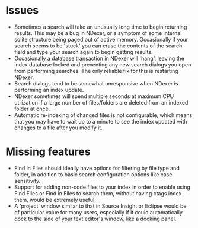 # Issues #
  * Sometimes a search will take an unusually long time to begin returning results. This may be a bug in NDexer, or a symptom of some internal sqlite structure being paged out of active memory. Occasionally if your search seems to be 'stuck' you can erase the contents of the search field and type your search again to begin getting results.
  * Occasionally a database transaction in NDexer will 'hang', leaving the index database locked and preventing any new search dialogs you open from performing searches. The only reliable fix for this is restarting NDexer.
  * Search dialogs tend to be somewhat unresponsive when NDexer is performing an index update.
  * NDexer sometimes will spend multiple seconds at maximum CPU utilization if a large number of files/folders are deleted from an indexed folder at once.
  * Automatic re-indexing of changed files is not configurable, which means that you may have to wait up to a minute to see the index updated with changes to a file after you modify it.
# Missing features #
  * Find in Files should ideally have options for filtering by file type and folder, in addition to basic search configuration options like case sensitivity.
  * Support for adding non-code files to your index in order to enable using Find Files or Find in Files to search them, without having ctags index them, would be extremely useful.
  * A 'project' window similar to that in Source Insight or Eclipse would be of particular value for many users, especially if it could automatically dock to the side of your text editor's window, like a docking panel.